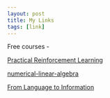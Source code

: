 ```yaml
---
layout: post
title: My Links
tags: [link]
---
```


Free courses - 

[Practical Reinforcement Learning](https://github.com/yandexdataschool/Practical_RL)

[numerical-linear-algebra](https://github.com/fastai/numerical-linear-algebra)

[From Language to Information](https://web.stanford.edu/class/cs124/)
